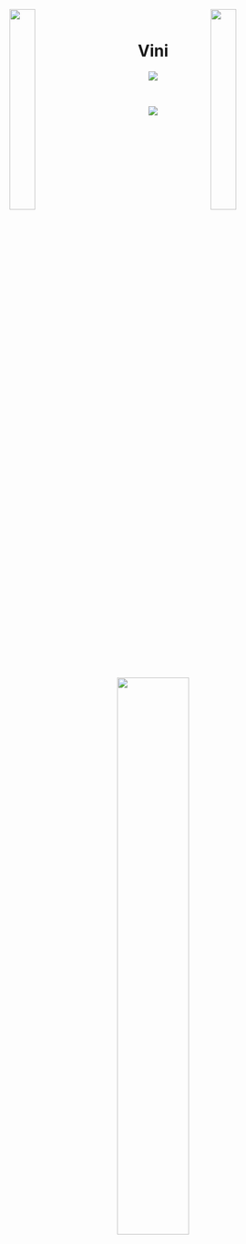 <img align="left" src="https://user-images.githubusercontent.com/65187002/144930161-2f783401-8d27-4fdf-a2f7-cc0ba32f1f1f.gif" width="30%" style="display:inline;"><img align="right" src="https://user-images.githubusercontent.com/65187002/144930161-2f783401-8d27-4fdf-a2f7-cc0ba32f1f1f.gif" width="30%" style="display:inline;">
<br>
<p align="center">
    <h1 align="center">&emsp;Vini&emsp;</h1>
</p>
<p align="center">
    <img src="https://readme-typing-svg.herokuapp.com/?lines=Welcome!;Bem+Vindo!&font=Fira%20Code&color=%23D62F79&center=true&width=280&height=50">
</p>
<br>
<p align="center">
    <img id="preview" src="https://komarev.com/ghpvc/?username=vinicius&color=grey">
</p>

<div align="center">
</div>
<p align="center">
    <a href="https://github.com/viniciusmarchioni"><img width="50%" src="https://github-readme-stats.vercel.app/api/top-langs/?username=viniciusmarchioni&theme=dracula&hide=html,css,cmake&layout=compact&langs_count=5&bg_color=101010&hide_title=true"></a>
</p>

